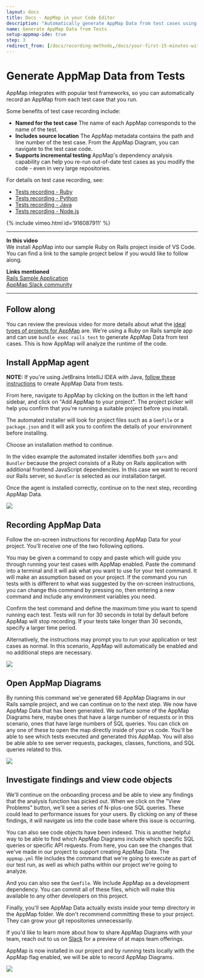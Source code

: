 ```yaml
---
layout: docs
title: Docs - AppMap in your Code Editor
description: "Automatically generate AppMap Data from test cases using AppMap, benefiting from named cases, source locations, and incremental testing for various frameworks."
name: Generate AppMap Data from Tests
setup-appmap-ide: true
step: 3
redirect_from: [/docs/recording-methods,/docs/your-first-15-minutes-with-appmap/generate-appmaps-with-tests, /docs/quickstart/intellij/step-3, /docs/quickstart/pycharm/step-3, /docs/quickstart/vscode/javascript-step-3.html, /docs/quickstart/rubymine/step-3, /docs/quickstart/vscode/python-step-3, /docs/quickstart/vscode/ruby-step-3, /docs/quickstart/vscode/java-step-3, ./reference/remote-recording.html, /docs/quickstart/vscode/step-2, /docs/diagrams/quickstart/vscode/ruby-step-3-tests, /docs/quickstart/vscode/java-step-3.html, /docs/quickstart/vscode/python-step-3.html, /docs/quickstart/vscode/ruby-step-3.html, /docs/quickstart/webstorm/step-3, /docs/diagrams/quickstart/vscode/java-step-3-tests, /docs/diagrams/quickstart/vscode/javascript-step-3-tests, /docs/diagrams/quickstart/vscode/python-step-3-tests, /docs/diagrams/quickstart/vscode/ruby-step-3-tests, /docs/diagrams/quickstart/intellij/step-3-tests, /docs/diagrams/quickstart/webstorm/step-3-tests, /docs/diagrams/quickstart/pycharm/step-3-tests, /docs/diagrams/quickstart/rubymine/step-3-tests, /docs/setup-appmap-in-your-code-editor/generate-appmaps-from-tests]
---
```


# Generate AppMap Data from Tests

AppMap integrates with popular test frameworks, so you can automatically record an AppMap from each test case that you run.

Some benefits of test case recording include:

* **Named for the test case** The name of each AppMap corresponds to the name of the test.
* **Includes source location** The AppMap metadata contains the path and line number of the test case. From the AppMap Diagram, you can navigate to the test case code.
* **Supports incremental testing** AppMap's dependency analysis capability can help you re-run out-of-date test cases as you modify the code - even in very large repositories.

For details on test case recording, see:

- [Tests recording - Ruby](/docs/reference/appmap-ruby#tests-recording)
- [Tests recording - Python](/docs/reference/appmap-python#tests-recording)
- [Tests recording - Java](/docs/reference/appmap-java#tests-recording)
- [Tests recording - Node.js](/docs/reference/appmap-node#tests-recording)

{% include vimeo.html id='916087911' %}

---

**In this video**  
We install AppMap into our sample Ruby on Rails project inside of VS Code. You can find a link to the sample project below if you would like to follow along.

**Links mentioned**  
[Rails Sample Application](https://github.com/land-of-apps/sample_app_6th_ed/tree/codespaces-devcontainer)  
[AppMap Slack community](/slack)

---

## Follow along

You can review the previous video for more details about what the [ideal types of projects for AppMap](/docs/your-first-15-minutes-with-appmap/ideal-projects) are. We're using a Ruby on Rails sample app and can use `bundle exec rails test` to generate AppMap Data from test cases. This is how AppMap will analyze the runtime of the code.

## Install AppMap agent

**NOTE:** If you're using JetBrains IntelliJ IDEA with Java, [follow these instructions](/docs/reference/jetbrains#start-with-appmap-for-java) to create AppMap Data from tests.

From here, navigate to AppMap by clicking on the button in the left hand sidebar, and click on "Add AppMap to your project". The project picker will help you confirm that you're running a suitable project before you install.

The automated installer will look for project files such as a `Gemfile` or a `package.json` and it will ask you to confirm the details of your environment before installing. 

Choose an installation method to continue.

In the video example the automated installer identifies both `yarn` and `Bundler` because the project consists of a Ruby on Rails application with additional frontend JavaScript dependencies. In this case we want to record our Rails server, so `Bundler` is selected as our installation target.

Once the agent is installed correctly, continue on to the next step, recording AppMap Data.

<img class="video-screenshot" src="/assets/img/appmap-install.webp"/>

## Recording AppMap Data

Follow the on-screen instructions for recording AppMap Data for your project. You'll receive one of the two following options.

You may be given a command to copy and paste which will guide you through running your test cases with AppMap enabled. Paste the command into a terminal and it will ask what you want to use for your test command. It will make an assumption based on your project. If the command you run tests with is different to what was suggested by the on-screen instructions, you can change this command by pressing no, then entering a new command and include any environment variables you need.

Confirm the test command and define the maximum time you want to spend running each test. Tests will run for 30 seconds in total by default before AppMap will stop recording. If your tests take longer than 30 seconds, specify a larger time period.

Alternatively, the instructions may prompt you to run your application or test cases as normal. In this scenario, AppMap will automatically be enabled and no additional steps are necessary.

<img class="video-screenshot" src="/assets/img/appmap-record.webp"/>

## Open AppMap Diagrams

By running this command we've generated 68 AppMap Diagrams in our Rails sample project, and we can continue on to the next step. We now have AppMap Data that has been generated. We surface some of the AppMap Diagrams here, maybe ones that have a large number of requests or in this scenario, ones that have large numbers of SQL queries. You can click on any one of these to open the map directly inside of your vs code. You'll be able to see which tests executed and generated this AppMap. You will also be able able to see server requests, packages, classes, functions, and SQL queries related to this.

<img class="video-screenshot" src="/assets/img/generate-appmaps-5.webp"/>

## Investigate findings and view code objects

We'll continue on the onboarding process and be able to view any findings that the analysis function has picked out. When we click on the "View Problems" button, we'll see a series of N-plus-one SQL queries. These could lead to performance issues for your users. By clicking on any of these findings, it will navigate us into the code base where this issue is occurring.

You can also see code objects have been indexed. This is another helpful way to be able to find which AppMap Diagrams include which specific SQL queries or specific API requests. From here, you can see the changes that we've made in our project to support creating AppMap Data. The `appmap.yml` file includes the command that we're going to execute as part of our test run, as well as which paths within our project we're going to analyze.

And you can also see the `Gemfile`. We include AppMap as a development dependency. You can commit all of these files, which will make this available to any other developers on this project.

Finally, you'll see AppMap Data actually exists inside your temp directory in the AppMap folder. We don't recommend committing these to your project. They can grow your git repositories unnecessarily.

If you'd like to learn more about how to share AppMap Diagrams with your team, reach out to us on [Slack](/slack) for a preview of at maps team offerings.

AppMap is now installed in our project and by running tests locally with the AppMap flag enabled, we will be able to record AppMap Diagrams.

<img class="video-screenshot" src="/assets/img/generate-appmaps-7.webp"/>
